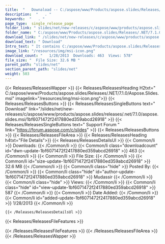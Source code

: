 ```yaml
---
title:  "   Downaload -- C:/aspose/www/Products/aspose.slides/Releases/.NET/7.1.0/Aspose.Slides.msi" 
description:  "   . " 
keywords:  "   . " 
page_type:  single_release_page
folder_link: " slides/net/new-releases/c/aspose/www/products/aspose.slides/releases/.net/7.1.0/aspose.slides.msi/"
folder_name: " C:/aspose/www/Products/aspose.slides/Releases/.NET/7.1.0/Aspose.Slides.msi"
download_link: " /slides/net/new-releases/c/aspose/www/products/aspose.slides/releases/.net/7.1.0/aspose.slides.msi/1bf6071472f2417880ed359abcd26918"
download_text: " Download"
Intro_text: " It contains C:/aspose/www/Products/aspose.slides/Releases/.NET/7.1.0/Aspose.Slides.msi release."
image_link: "/resources/img/msi-icon.png"
download_count: "   1/28/2013  Downloads: 463  Views: 578"
file_size: "  File Size: 32.6 MB "
parent_path: "slides/net"
section_parent_path: "slides/net"
weight: 503
---
```




{{< Releases/ReleasesWapper >}}
  {{< Releases/ReleasesHeading H2txt=" C:/aspose/www/Products/aspose.slides/Releases/.NET/7.1.0/Aspose.Slides.msi" imagelink="/resources/img/msi-icon.png">}}
  {{< Releases/ReleasesButtons >}}
    {{< Releases/ReleasesSingleButtons text=" Download" link="/slides/net/new-releases/c/aspose/www/products/aspose.slides/releases/.net/7.1.0/aspose.slides.msi/1bf6071472f2417880ed359abcd26918" >}}
    {{< Releases/ReleasesSingleButtons text=" Support Forum " link="https://forum.aspose.com/c/slides" >}}
  {{< Releases/ReleasesButtons >}}
  {{< Releases/ReleasesFileArea >}}
    {{< Releases/ReleasesHeading h4txt="File Details">}}
    {{< Releases/ReleasesDetailsUl >}}
            {{< Common/li  >}} Downloads: {{< /Common/li >}} 
      {{< Common/li class="downloadcount" id="dwn-update-1bf6071472f2417880ed359abcd26918" >}} 463 {{< /Common/li >}} 
      {{< Common/li  >}} File Size: {{< /Common/li >}} 
      {{< Common/li id="size-update-1bf6071472f2417880ed359abcd26918" >}} 32.6 MB {{< /Common/li >}} 
      {{< Common/li  class="hide" >}} Posted By: {{< /Common/li >}} 
      {{< Common/li class="hide" id="author-update-1bf6071472f2417880ed359abcd26918" >}} Mudassir {{< /Common/li >}} 
      {{< Common/li class="hide"  >}} Views: {{< /Common/li >}} 
      {{< Common/li class="hide" id="view-update-1bf6071472f2417880ed359abcd26918" >}} 587 {{< /Common/li >}} 
      {{< Common/li  >}} Date Added: {{< /Common/li >}} 
      {{< Common/li id="added-update-1bf6071472f2417880ed359abcd26918" >}} 1/28/2013  {{< /Common/li >}} 

    {{< /Releases/ReleasesDetailsUl >}}

  {{< Releases/ReleasesFileFeatures >}}
      
  {{< /Releases/ReleasesFileFeatures >}}
 {{< /Releases/ReleasesFileArea >}}
{{< /Releases/ReleasesWapper >}}
